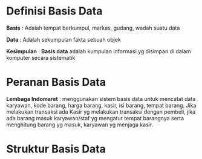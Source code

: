 # Definisi Basis Data
**Basis** : Adalah tempat berkumpul, markas, gudang, wadah suatu data

**Data** : Adalah sekumpulan fakta sebuah objek

**Kesimpulan** : **Basis data** adalah kumpulan informasi yg disimpan di dalam komputer secara sistematik
# Peranan Basis Data
**Lembaga Indomaret** : menggunakan sistem basis data untuk mencatat data karyawan, kode barang, harga barang, kasir, isi barang, tempat barang. Jika melakukan transaksi ada Kasir yg melakukan transaksi dengan pembeli, jika ada barang masuk karyawan/staf yg mengatur tempat barangnya serta menghitung barang yg masuk, karyawan yg menjaga kasir.
# Struktur Basis Data
